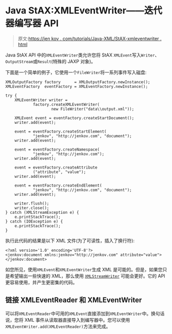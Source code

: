 # Java StAX:XMLEventWriter——迭代器编写器 API

> 原文:[https://jen kov . com/tutorials/Java-XML/StAX-xmleventwriter . html](https://jenkov.com/tutorials/java-xml/stax-xmleventwriter.html)

Java StAX API 中的`XMLEventWriter`类允许您将 StAX `XMLEvent`写入`Writer`、`OutputStream`或`Result`(特殊的 JAXP 对象)。

下面是一个简单的例子，它使用一个`FileWriter`将一系列事件写入磁盘:

```
XMLOutputFactory factory      = XMLOutputFactory.newInstance();
XMLEventFactory  eventFactory = XMLEventFactory.newInstance();

try {
    XMLEventWriter writer =
            factory.createXMLEventWriter(
                    new FileWriter("data\\output.xml"));

    XMLEvent event = eventFactory.createStartDocument();
    writer.add(event);

    event = eventFactory.createStartElement(
            "jenkov", "http://jenkov.com", "document");
    writer.add(event);

    event = eventFactory.createNamespace(
            "jenkov", "http://jenkov.com");
    writer.add(event);

    event = eventFactory.createAttribute
            ("attribute", "value");
    writer.add(event);

    event = eventFactory.createEndElement(
            "jenkov", "http://jenkov.com", "document");
    writer.add(event);

    writer.flush();
    writer.close();
} catch (XMLStreamException e) {
    e.printStackTrace();
} catch (IOException e) {
    e.printStackTrace();
}

```

执行此代码的结果是以下 XML 文件(为了可读性，插入了换行符):

```
<?xml version='1.0' encoding='UTF-8'?>
<jenkov:document xmlns:jenkov="http://jenkov.com" attribute="value">
</jenkov:document>

```

如您所见，使用`XMLEvent`和`XMLEventWriter`生成 XML 是可能的。但是，如果您只是希望输出一些快速的 XML，那么使用 [`XMLStreamWriter`](stax-xmlstreamwriter.html) 可能会更好。它的 API 更容易使用，并产生更密集的代码。

## 链接 XMLEventReader 和 XMLEventWriter

可以将`XMLEventReader`中可用的`XMLEvent`直接添加到`XMLEventWriter`中。换句话说，您将 XML 事件从读取器直接导入到编写器中。您可以使用`XMLEventWriter.add(XMLEventReader)`方法来完成。